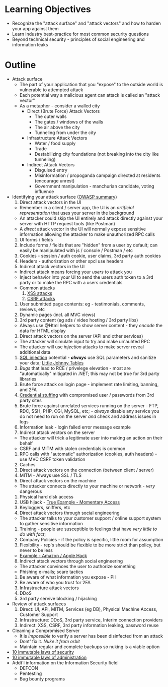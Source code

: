 **Learning Objectives**
=======================
- Recognize the "attack surface" and "attack vectors" and how to harden your app against them
- Learn industry best-practice for most common security questions
- Beyond technical security - principles of social engineering and information leaks

**Outline**
===========
- Attack surface
  - The part of your application that you "expose" to the outside world is vulnerable to attempted attack
  - Each potential way a malicious agent can attack is called an "attack vector"
  - As a metaphor - consider a walled city
    - Direct (Brute Force) Attack Vectors
      - The outer walls
      - The gates / windows of the walls
      - The air above the city
      - Tunneling from under the city
    - Infrastructure Attack Vectors
      - Water / food supply
      - Trade
      - Destabilizing city foundations (not breaking into the city like tunneling)
    - Indirect Attack Vectors
      - Disguised entry
      - Misinformation / propoganda campaign directed at residents (encourage unrest)
      - Government manipulation - manchurian candidate, voting influence
- Identifying your attack surface ([OWASP summary](https://www.owasp.org/index.php/Attack_Surface_Analysis_Cheat_Sheet))
  1. Direct attack vectors in the UI
    - Remember in a client / server app, the UI is an _artificial representation_ that uses your server in the background
    - An attacker could skip the UI entirely and attack directly against your server with HTTP request tools (like Postman)
    - A _direct_ attack vector in the UI will normally expose sensitive information allowing the attacker to make unauthorized RPC calls
    1. UI forms / fields
    2. Include forms / fields that are "hidden" from a user by default; can easily be manipulated with js / console / Postman / etc
    3. Cookies - session / auth cookie, user claims, 3rd party auth cookies
    4. Headers - authorization or other spcl use headers
  2. Indirect attack vectors in the UI
    - Indirect attack means forcing your _users_ to attack you
    - Inject behavior into your UI to send the users auth token to a 3rd party or to make the RPC with a users credentials
    - Common attacks
      1. [XSS attacks](https://www.owasp.org/index.php/Cross-site_Scripting_(XSS))
      2. [CSRF attacks](https://www.owasp.org/index.php/Cross-Site_Request_Forgery_(CSRF))
    1. User submitted page contents: eg - testimonials, comments, reviews, etc
    2. Dynamic pages (incl. all MVC views)
    3. 3rd party content (eg ads / video hosting / 3rd party libs)
    - Always use @Html helpers to show server content - they _encode_ the data for HTML display
  3. Direct attack vectors on the server (API and other services)
    - The attacker will simulate input to try and make un'auhted RPC
    - The attacker will use _injection_ attacks to make server reveal additional data
    1. [SQL injection](https://www.owasp.org/index.php/SQL_Injection) potential - _**always**_ use SQL parameters and sanitize your data; [Little Johnny Tables](https://xkcd.com/327/)
    2. _Bugs_ that lead to RCE / privelege elevation - most are "automatically" mitigated in .NET; this may not be true for 3rd party libraries
    3. Brute force attack on login page - implement rate limiting, banning, and 2FA
    4. [Credential stuffing](https://www.owasp.org/index.php/Credential_stuffing) with compromised user / passwords from 3rd party sites
    5. Brute force against unrelated services running on the server - FTP, RDC, SSH, PHP, CGI, MySQL, etc; - _always_ disable any service you do not need to run on the server _and_ check and address issues in logs
    6. Information leak - login failed error message example
  4. Indirect attack vectors on the server
    - The attacker will trick a legitimate user into making an action on their behalf
    - CSRF and MITM with stolen credentials is common
    1. RPC calls with "automatic" authorization (cookies, auth headers) - use MVC CSRF token validation
    2. Caches
  5. Direct attack vectors on the connection (between client / server)
    1. MITM - Always use SSL / TLS
  6. Direct attack vectors on the machine
    - The attacker connects directly to your machine or network - _very_ dangerous
    1. Physical hard disk access
    2. USB hijack - [True Example - Momentary Access](https://security.stackexchange.com/a/187516/13907)
    3. Keyloggers, sniffers, etc
  7. Direct attack vectors through social engineering
    - The attacker talks to your customer support / online support system to gather sensitive information
    1. Training - people are susceptible to feelings that have _very little to do with fact_;
    2. Company Policies - if the policy is specific, little room for assumption
    3. Flexibility - rep's should be flexible to be more strict than policy, but never to be less
    - [Example - Amazon / Apple Hack](https://www.wired.com/2012/08/apple-amazon-mat-honan-hacking/)
  8. Indirect attack vectors through social engineering
    - The attacker convinces the user to authorize something
    - Phishing e-mails; scare tactics
    1. Be aware of what information you expose - PII
    2. Be aware of who you trust for 2FA
  9. Infrastructure attack vectors
    1. DDoS
    2. 3rd party servive blocking / hijacking
- Review of attack surfaces
  1. Direct: UI, API, MITM, Services (eg DB), Physical Machine Access, Customer Support
  2. Infrastructure: DDoS, 3rd party service, Interim connection providers
  3. Indirect: XSS, CSRF, 3rd party information leaking, password reuse
- Cleaning a Compromised Server
  - It is _impossible_ to verify a server has been disinfected from an attack
  - Dont' fix it. _Nuke it from orbit_
  - Maintain regular and complete backups so nuking is a viable option
- [10 immutable laws of security](https://technet.microsoft.com/en-us/library/hh278941.aspx)
- [10 immutable laws of administration](https://technet.microsoft.com/en-us/library/cc722488.aspx)
- Addt'l information on the Information Security field
  - DEFCON
  - Pentesting
  - Bug bounty programs